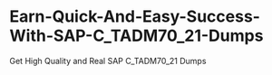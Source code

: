 # Earn-Quick-And-Easy-Success-With-SAP-C_TADM70_21-Dumps
Get High Quality and Real SAP C_TADM70_21 Dumps
